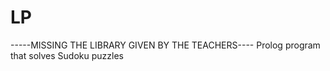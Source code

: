 # LP

-----MISSING THE LIBRARY GIVEN BY THE TEACHERS----
Prolog program that solves Sudoku puzzles 
